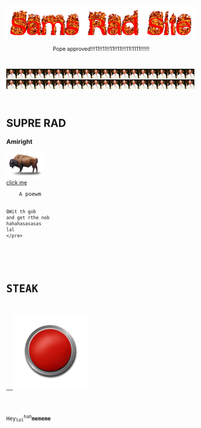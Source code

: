 <html>
  <style>
    body{background-image: url('download (38).jpg');}
    div{background-image: url('images (9).jpg');}
     pre {
  animation: color-change 1s infinite;
}

@keyframes color-change {
  0% { color: red; }
  10% { color: yellow; }
  20% { color: red; }
  30% { color: yellow; }
  40% { color: red; }
  50% { color: yellow; }
  60% { color: red; }
  70% { color: yellow; }
  80% { color: red; }
  90% { color: yellow; }
  95% { color: red; }
  100% { color: yellow; }
}
     h1 {
  animation: color-change 1s infinite;
}

@keyframes color-change {
  0% { color: red; }
  10% { color: yellow; }
  20% { color: red; }
  30% { color: yellow; }
  40% { color: red; }
  50% { color: yellow; }
  60% { color: red; }
  70% { color: yellow; }
  80% { color: red; }
  90% { color: yellow; }
  95% { color: red; }
  100% { color: yellow; }
}
     h3 {
  animation: color-change 1s infinite;
}

@keyframes color-change {
  0% { color: red; }
  10% { color: yellow; }
  20% { color: red; }
  30% { color: yellow; }
  40% { color: red; }
  50% { color: yellow; }
  60% { color: red; }
  70% { color: yellow; }
  80% { color: red; }
  90% { color: yellow; }
  95% { color: red; }
  100% { color: yellow; }
}
    p {
  animation: color-change 1s infinite;
}

@keyframes color-change {
  0% { color: red; }
  10% { color: yellow; }
  20% { color: red; }
  30% { color: yellow; }
  40% { color: red; }
  50% { color: yellow; }
  60% { color: red; }
  70% { color: yellow; }
  80% { color: red; }
  90% { color: yellow; }
  95% { color: red; }
  100% { color: yellow; }
}
    </style>
<body>
  <p style="text-align:center;"><img src="cooltext395686049788005.gif" class="center"></p>
  <p style="text-align:center;">Pope approved!!!11!!11!!11!!11!!!11!1111!!!!!!</p>
  <br>
  <p><img src="560559f39dd7cc18008bd064.jpg" width="25" height="25"><img src="560559f39dd7cc18008bd064.jpg" width="25" height="25"><img src="560559f39dd7cc18008bd064.jpg" width="25" height="25"><img src="560559f39dd7cc18008bd064.jpg" width="25" height="25"><img src="560559f39dd7cc18008bd064.jpg" width="25" height="25"><img src="560559f39dd7cc18008bd064.jpg" width="25" height="25"><img src="560559f39dd7cc18008bd064.jpg" width="25" height="25"><img src="560559f39dd7cc18008bd064.jpg" width="25" height="25"><img src="560559f39dd7cc18008bd064.jpg" width="25" height="25"><img src="560559f39dd7cc18008bd064.jpg" width="25" height="25"><img src="560559f39dd7cc18008bd064.jpg" width="25" height="25"><img src="560559f39dd7cc18008bd064.jpg" width="25" height="25"><img src="560559f39dd7cc18008bd064.jpg" width="25" height="25"><img src="560559f39dd7cc18008bd064.jpg" width="25" height="25"><img src="560559f39dd7cc18008bd064.jpg" width="25" height="25"><img src="560559f39dd7cc18008bd064.jpg" width="25" height="25"><img src="560559f39dd7cc18008bd064.jpg" width="25" height="25"><img src="560559f39dd7cc18008bd064.jpg" width="25" height="25"><img src="560559f39dd7cc18008bd064.jpg" width="25" height="25"><img src="560559f39dd7cc18008bd064.jpg" width="25" height="25"><img src="560559f39dd7cc18008bd064.jpg" width="25" height="25"><img src="560559f39dd7cc18008bd064.jpg" width="25" height="25"><img src="560559f39dd7cc18008bd064.jpg" width="25" height="25"><img src="560559f39dd7cc18008bd064.jpg" width="25" height="25"><img src="560559f39dd7cc18008bd064.jpg" width="25" height="25"><img src="560559f39dd7cc18008bd064.jpg" width="25" height="25"><img src="560559f39dd7cc18008bd064.jpg" width="25" height="25"><img src="560559f39dd7cc18008bd064.jpg" width="25" height="25"><img src="560559f39dd7cc18008bd064.jpg" width="25" height="25"><img src="560559f39dd7cc18008bd064.jpg" width="25" height="25"><img src="560559f39dd7cc18008bd064.jpg" width="25" height="25"><img src="560559f39dd7cc18008bd064.jpg" width="25" height="25"><img src="560559f39dd7cc18008bd064.jpg" width="25" height="25"><img src="560559f39dd7cc18008bd064.jpg" width="25" height="25"><img src="560559f39dd7cc18008bd064.jpg" width="25" height="25"><img src="560559f39dd7cc18008bd064.jpg" width="25" height="25"><img src="560559f39dd7cc18008bd064.jpg" width="25" height="25"><img src="560559f39dd7cc18008bd064.jpg" width="25" height="25"><img src="560559f39dd7cc18008bd064.jpg" width="25" height="25"><img src="560559f39dd7cc18008bd064.jpg" width="25" height="25"><p>
  <br>
<h1>SUPRE RAD</h1>
  <h3>Amiright</h3>
  <img src="bison-transparent-background.png" width="100">
   <br>
  <a href="https://www.youtube.com/watch?v=xjS6Z8kztq8" style="text-align:right;">click me</a>
  <pre>
    A poewm
     
    QWit th gob
    and get rthe nob
    hahahasasasas
    lal
    </pre>
  <br>
  <h1>STEAK</h1>
  <a href="https://samcadman.github.io/download%20(37).jpg">
  <img alt="STEAK" src="61QKhYL+eCL.png" width="200" height="200"></a>
  <br>
  <p>Hey<sub>lol</sub><sup>hah</sup><b>mememe</b></p>
  
</body>
</html>
